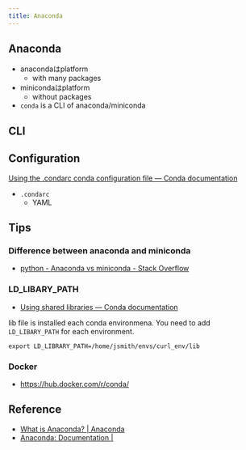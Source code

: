 ```yaml
---
title: Anaconda
---
```


## Anaconda
* anacondaはplatform
    * with many packages
* minicondaはplatform
    * without packages
* `conda` is a CLI of anaconda/miniconda


## CLI

## Configuration
[Using the \.condarc conda configuration file — Conda documentation](https://conda.io/docs/user-guide/configuration/use-condarc.html)

* `.condarc`
    * YAML

## Tips

### Difference between anaconda and miniconda
* [python \- Anaconda vs miniconda \- Stack Overflow](https://stackoverflow.com/questions/45421163/anaconda-vs-miniconda)

### LD_LIBARY_PATH
* [Using shared libraries — Conda documentation](https://conda.io/docs/user-guide/tasks/build-packages/use-shared-libraries.html)

lib file is installed each conda environmena.
You need to add `LD_LIBARY_PATH` for each environment.

```
export LD_LIBRARY_PATH=/home/jsmith/envs/curl_env/lib
```

### Docker
* [https://hub\.docker\.com/r/conda/](https://hub.docker.com/r/conda/)

## Reference
* [What is Anaconda? | Anaconda](https://www.anaconda.com/what-is-anaconda/)
* [Anaconda: Documentation |](https://docs.anaconda.com/)
